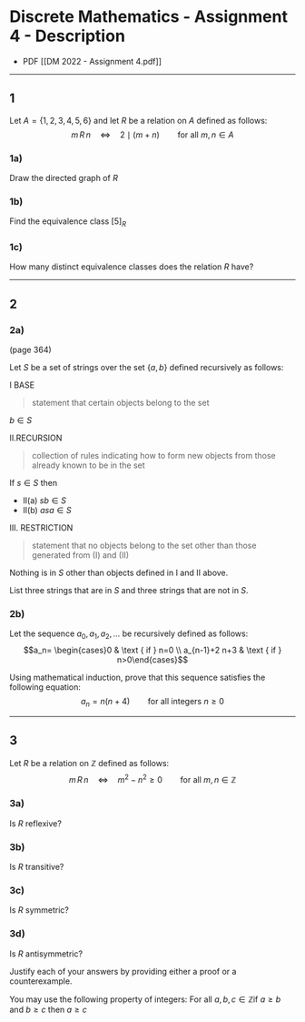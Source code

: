 # Discrete Mathematics - Assignment 4 - Description
- PDF [[DM 2022 - Assignment 4.pdf]]

---

## 1
Let $A = \{1, 2, 3, 4, 5, 6\}$ and let $R$ be a relation on $A$ defined as follows:
$$m\,R\,n \quad \Leftrightarrow \quad 2 \mid (m+n) \qquad \text{for all } m,n \in A$$

### 1a)
Draw the directed graph of $R$


### 1b)
Find the equivalence class $[5]_R$


### 1c)
How many distinct equivalence classes does the relation $R$ have?


---

## 2
### 2a)
(page 364)

Let $S$ be a set of strings over the set $\{a,b\}$ defined recursively as follows:

I BASE 
> statement that certain objects belong to the set

$b \in S$

II.RECURSION 
> collection of rules indicating how to form new objects from those already known to be in the set

If $s \in S$ then
- II(a) $sb \in S$
- II(b) $asa \in S$

III. RESTRICTION
> statement that no objects belong to the set other than those generated from (I) and (II)

Nothing is in $S$ other than objects defined in I and II above.

List three strings that are in $S$ and three strings that are not in $S$.


### 2b)
Let the sequence $a_0, a_1, a_2,\dots$ be recursively defined as follows:
$$a_n= \begin{cases}0 & \text { if } n=0 \\ a_{n-1}+2 n+3 & \text { if } n>0\end{cases}$$

Using mathematical induction, prove that this sequence satisfies the following equation: 
$$a_n = n(n+4) \qquad \text{for all integers } n \ge 0$$

---

## 3
Let $R$ be a relation on $\mathbb{Z}$ defined as follows:
$$m\,R\,n\quad \Leftrightarrow \quad m^2 - n^2 \geq 0 \qquad \text{for all } m,n \in \mathbb{Z}$$

### 3a)
Is $R$ reflexive?

### 3b)
Is $R$ transitive?

### 3c)
Is $R$ symmetric?

### 3d)
Is $R$ antisymmetric?

Justify each of your answers by providing either a proof or a counterexample.

You may use the following property of integers: 
$\text{For all } a, b, c \in \mathbb{Z} \text{if } a \geq b \text{ and } b \geq c \text{ then } a \geq c$

